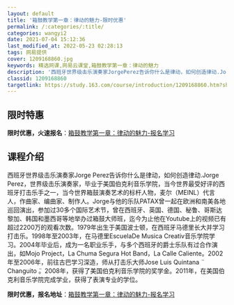 ```yaml
---
layout: default
title: '箱鼓教学第一章：律动的魅力-限时优惠'
permalink: /:categories/:title/
categories: wangyi2
date: 2021-07-04 15:12:36
last_modified_at: 2022-05-23 02:28:13
tags: 网易提供
cover: 1209168860.jpg
keywords: 精选网课,网易云课堂,箱鼓教学第一章：律动的魅力
description: '西班牙世界级击乐演奏家JorgePerez告诉你什么是律动，如何创造律动.JorgePerez，世界级击乐演奏家，毕业于'
classid: 1209168860
targetlink: https://study.163.com/course/introduction/1209168860.htm?share=1&shareId=1025206652&utm_campaign=share&utm_medium=iphoneShare&utm_source=&utm_u=1025206652
---
```


## 限时特惠

**限时优惠，火速报名**：[箱鼓教学第一章：律动的魅力-报名学习](https://study.163.com/course/introduction/1209168860.htm?share=1&shareId=1025206652&utm_campaign=share&utm_medium=iphoneShare&utm_source=&utm_u=1025206652)

## 课程介绍

西班牙世界级击乐演奏家Jorge Perez告诉你什么是律动，如何创造律动.Jorge Perez，世界级击乐演奏家，毕业于美国伯克利音乐学院，当今世界最受好评的西班牙打击乐手之一，当今世界箱鼓演奏艺术的标杆人物，麦尔（MEINL）代言人，作曲家、编曲家、制作人。Jorge与他的乐队PATAX曾一起在欧洲和南美各地巡回演出，参加过30多个国际艺术节，曾在西班牙、英国、德国、秘鲁、哥斯达黎加、韩国和墨西哥等地举办过箱鼓大师班，迄今为止他在Youtube上的视频已有超过2200万的观看次数。1979年出生于美国波士顿，在西班牙马德里长大并学习打击乐。1998年至2003年，在马德里EscuelaDe Musica Creativ音乐学院学习。2004年毕业后，成为一名职业乐手，与多个西班牙的爵士乐队有过合作演出，如Mojo Project，La Chuma Segura Hot Band，La Calle Caliente。2002年至2006年，前往古巴学习深造，师从打击乐大师Jose Luis Quintana ̈ Changuito ̈。2008年，获得了美国伯克利音乐学院的奖学金。2011年，在美国伯克利音乐学院完成学业，获得了表演专业的学位。

**限时优惠，报名地址**：[箱鼓教学第一章：律动的魅力-报名学习](https://study.163.com/course/introduction/1209168860.htm?share=1&shareId=1025206652&utm_campaign=share&utm_medium=iphoneShare&utm_source=&utm_u=1025206652)

